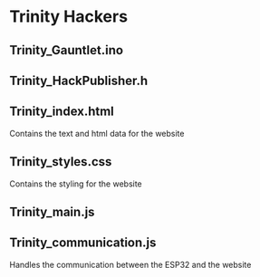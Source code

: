 # Trinity Hackers

## Trinity_Gauntlet.ino


## Trinity_HackPublisher.h


## Trinity_index.html
Contains the text and html data for the website

## Trinity_styles.css
Contains the styling for the website

## Trinity_main.js

## Trinity_communication.js
Handles the communication between the ESP32 and the website

